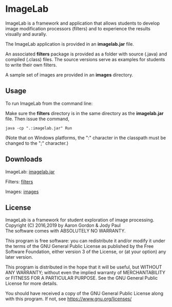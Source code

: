 # ImageLab

ImageLab is a framework and application that allows students to develop image modification processors (filters)
and to experience the results visually and aurally.

The ImageLab application is provided in an **imagelab.jar** file.

An associated **filters** package is provided as a folder with source (.java) and compiled (.class) files.
The source versions serve as examples for students to write their own filters.

A sample set of images are provided in an **images** directory.

## Usage

To run ImageLab from the command line:

Make sure the **filters** directory is in the same directory as the **imagelab.jar** file. Then issue the command,

```java -cp ".:imagelab.jar" Run```

(Note that on Windows platforms, the ":" character in the classpath must be changed to the ";" character.)

## Downloads

ImageLab:  [imagelab.jar](https://github.com/MetroCS/imagelab/releases/download/imagelab.jar)

Filters:  [filters](https://github.com/MetroCS/imagelab/releases/download/filters)

Images:  [images](https://github.com/MetroCS/imagelab/releases/download/images)

## License

ImageLab is a framework for student exploration of image processing.  
Copyright (C) 2016,2019 by Aaron Gordon & Jody Paul  
The software comes with ABSOLUTELY NO WARRANTY.

This program is free software: you can redistribute it and/or modify it under the terms of the GNU General Public License as published by the Free Software Foundation, either version 3 of the License, or (at your option) any later version.

This program is distributed in the hope that it will be useful, but WITHOUT ANY WARRANTY; without even the implied warranty of MERCHANTABILITY or FITNESS FOR A PARTICULAR PURPOSE. See the GNU General Public License for more details.

You should have received a copy of the GNU General Public License along with this program. If not, see https://www.gnu.org/licenses/
